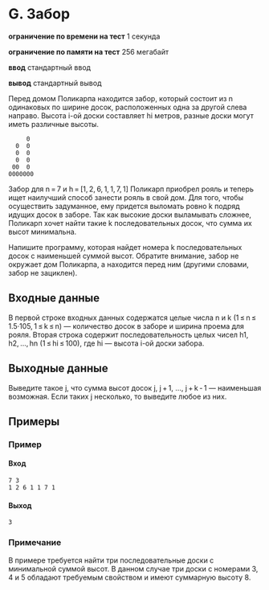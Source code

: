 # G. Забор
**ограничение по времени на тест** 1 секунда

**ограничение по памяти на тест** 256 мегабайт

**ввод** стандартный ввод

**вывод** стандартный вывод

Перед домом Поликарпа находится забор, который состоит из n одинаковых по ширине досок, расположенных одна за другой слева направо. Высота i-ой доски составляет hi метров, разные доски могут иметь различные высоты.
```
     0
  0  0
  0  0
  0  0
 00  0
0000000
```

Забор для n = 7 и h = [1, 2, 6, 1, 1, 7, 1]
Поликарп приобрел рояль и теперь ищет наилучший способ занести рояль в свой дом. Для того, чтобы осуществить задуманное, ему придется выломать ровно k подряд идущих досок в заборе. Так как высокие доски выламывать сложнее, Поликарп хочет найти такие k последовательных досок, что сумма их высот минимальна.

Напишите программу, которая найдет номера k последовательных досок с наименьшей суммой высот. Обратите внимание, забор не окружает дом Поликарпа, а находится перед ним (другими словами, забор не зациклен).
## Входные данные
В первой строке входных данных содержатся целые числа n и k (1 ≤ n ≤ 1.5·105, 1 ≤ k ≤ n) — количество досок в заборе и ширина проема для рояля. Вторая строка содержит последовательность целых чисел h1, h2, ..., hn (1 ≤ hi ≤ 100), где hi — высота i-ой доски забора.
## Выходные данные
Выведите такое j, что сумма высот досок j, j + 1, ..., j + k - 1 — наименьшая возможная. Если таких j несколько, то выведите любое из них.
## Примеры
### Пример
#### Вход
```
7 3
1 2 6 1 1 7 1
```
#### Выход
```
3
```
### Примечание
В примере требуется найти три последовательные доски с минимальной суммой высот. В данном случае три доски с номерами 3, 4 и 5 обладают требуемым свойством и имеют суммарную высоту 8.
